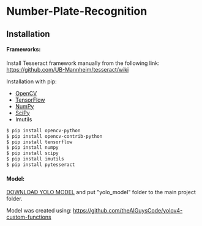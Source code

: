 # Number-Plate-Recognition

## Installation

#### Frameworks:

Install Tesseract framework manually from the following link:
https://github.com/UB-Mannheim/tesseract/wiki

Installation with pip:

* [OpenCV](https://opencv.org)
* [TensorFlow](https://www.tensorflow.org)
* [NumPy](https://numpy.org)
* [SciPy](https://www.scipy.org)
* Imutils

```sh
$ pip install opencv-python
$ pip install opencv-contrib-python
$ pip install tensorflow
$ pip install numpy
$ pip install scipy
$ pip install imutils
$ pip install pytesseract
```
#### Model:
[DOWNLOAD YOLO MODEL](https://drive.google.com/file/d/1f9egCY_zJQ6nrXvJXd0i3cxqXnnik_1u/view?usp=sharing) and put "yolo_model" folder to the main project folder. 

Model was created using: https://github.com/theAIGuysCode/yolov4-custom-functions
